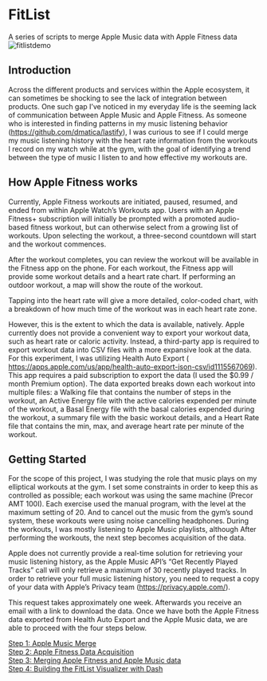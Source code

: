 # FitList
A series of scripts to merge Apple Music data with Apple Fitness data
![fitlistdemo](https://github.com/dmatica/fitlist/assets/4794041/eb9c6723-7656-4195-9cf9-6ed0bfc33667)

## Introduction
Across the different products and services within the Apple ecosystem, it can sometimes be shocking to see the lack of integration between products. One such gap I’ve noticed in my everyday life is the seeming lack of communication between Apple Music and Apple Fitness. As someone who is interested in finding patterns in my music listening behavior (https://github.com/dmatica/lastify), I was curious to see if I could merge my music listening history with the heart rate information from the workouts I record on my watch while at the gym, with the goal of identifying a trend between the type of music I listen to and how effective my workouts are.

## How Apple Fitness works
Currently, Apple Fitness workouts are initiated, paused, resumed, and ended from within Apple  Watch’s Workouts app. Users with an Apple Fitness+ subscription will initially be prompted with a promoted audio-based fitness workout, but can otherwise select from a growing list of workouts. Upon selecting the workout, a three-second countdown will start and the workout commences.

After the workout completes, you can review the workout will be available in the Fitness app on the phone. For each workout, the Fitness app will provide some workout details and a heart rate chart. If performing an outdoor workout, a map will show the route of the workout.

Tapping into the heart rate will give a more detailed, color-coded chart, with a breakdown of how much time of the workout was in each heart rate zone. 

However, this is the extent to which the data is available, natively. Apple currently does not provide a convenient way to export your workout data, such as heart rate or caloric activity. Instead, a third-party app is required to export workout data into CSV files with a more expansive look at the data. For this experiment, I was utilizing Health Auto Export ( https://apps.apple.com/us/app/health-auto-export-json-csv/id1115567069). This app requires a paid subscription to export the data (I used the $0.99 / month Premium option). The data exported breaks down each workout into multiple files: a Walking file that contains the number of steps in the workout, an Active Energy file with the active calories expended per minute of the workout, a Basal Energy file with the basal calories expended during the workout, a summary file with the basic workout details, and a Heart Rate file that contains the min, max, and average heart rate per minute of the workout.

## Getting Started
For the scope of this project, I was studying the role that music plays on my elliptical workouts at the gym. I set some constraints in order to keep this as controlled as possible; each workout was using the same machine (Precor AMT 100I). Each exercise used the manual program, with the level at the maximum setting of 20. And to cancel out the music from the gym’s sound system, these workouts were using noise cancelling headphones. During the workouts, I was mostly listening to Apple Music playlists, although  After performing the workouts, the next step becomes acquisition of the data.

Apple does not currently provide a real-time solution for retrieving your music listening history, as the Apple Music API’s “Get Recently Played Tracks” call will only retrieve a maximum of 30 recently played tracks. In order to retrieve your full music listening history, you need to request  a copy of your data with Apple’s Privacy team (https://privacy.apple.com/).

This request takes approximately one week. Afterwards you receive an email with a link to download the data. Once we have both the Apple Fitness data exported from Health Auto Export and the Apple Music data, we are able to proceed with the four steps below.

[Step 1: Apple Music Merge](/Step1.md)
<br>
[Step 2: Apple Fitness Data Acquisition](/Step2.md)
<br>
[Step 3: Merging Apple Fitness and Apple Music data](/Step3.md)
<br>
[Step 4: Building the FitList Visualizer with Dash](/Step4.md)
